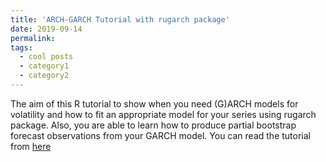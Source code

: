 ```yaml
---
title: 'ARCH-GARCH Tutorial with rugarch package'
date: 2019-09-14
permalink: 
tags:
  - cool posts
  - category1
  - category2
---
```


The aim of this R tutorial to show when you need (G)ARCH models for volatility and how to fit an appropriate model for your series using rugarch package. Also, you are able to learn how to produce partial bootstrap forecast observations from your GARCH model. You can read the tutorial from [here](http://users.metu.edu.tr/ozancan/ARCHGARCHTutorial.html)
